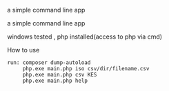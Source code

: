 a simple command line app

a simple command line app

windows tested , php installed(access to php via cmd)

How to use

    run: composer dump-autoload
         php.exe main.php iso csv/dir/filename.csv
         php.exe main.php csv KES
         php.exe main.php help

